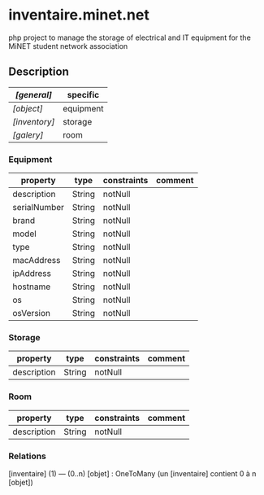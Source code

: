 # inventaire.minet.net

php project to manage the storage of electrical and IT equipment for the 
MiNET student network association

## Description

| *[general]*   | specific  |
| ------------- | --------- |
| *[object]*    | equipment |
| *[inventory]* | storage   |
| *[galery]*    | room      |

### Equipment

| property      | type   | constraints | comment     |
| ------------- | ------ | ----------- | ----------- |
| description   | String | notNull     |             |
| serialNumber  | String | notNull     |             |
| brand         | String | notNull     |             |
| model         | String | notNull     |             |
| type          | String | notNull     |             |
| macAddress    | String | notNull     |             |
| ipAddress     | String | notNull     |             |
| hostname      | String | notNull     |             |
| os            | String | notNull     |             |
| osVersion     | String | notNull     |             |


### Storage

| property      | type   | constraints | comment     |
| ------------- | ------ | ----------- | ----------- |
| description   | String | notNull     |             |

### Room

| property      | type   | constraints | comment     |
| ------------- | ------ | ----------- | ----------- |
| description   | String | notNull     |             |

### Relations

[inventaire] (1) — (0..n) [objet] : OneToMany (un [inventaire] contient 0 à n [objet])